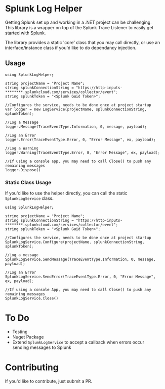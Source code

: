 # Splunk Log Helper

Getting Splunk set up and working in a .NET project can be challenging. This library is a wrapper on top of the Splunk Trace Listener to easily get started with Splunk. 

The library provides a static 'core' class that you may call directly, or use an interface/instance class if you'd like to do dependancy injection.

## Usage

```
using SplunkLogHelper;

string projectName = "Project Name";
string splunkConnectionString = "https://http-inputs-********.splunkcloud.com/services/collector/event";
string splunkToken = "<Splunk Guid Token>";

//Configures the service, needs to be done once at project startup
var logger = new LogService(projectName, splunkConnectionString, splunkToken);

//Log a Message
logger.Message(TraceEventType.Information, 0, message, payload);

//Log an Error
logger.Error(TraceEventType.Error, 0, "Error Message", ex, payload);

//Log a Warning
logger.Warning(TraceEventType.Error, 0, "Error Message", ex, payload);

//If using a console app, you may need to call Close() to push any remaining messages
logger.Dispose()
```

### Static Class Usage

If you'd like to use the helper directly, you can call the static `SplunkLogService` class. 

```
using SplunkLogHelper;

string projectName = "Project Name";
string splunkConnectionString = "https://http-inputs-********.splunkcloud.com/services/collector/event";
string splunkToken = "<Splunk Guid Token>";

//Configures the service, needs to be done once at project startup
SplunkLogService.Configure(projectName, splunkConnectionString, splunkToken);

//Log a message
SplunkLogService.SendMessage(TraceEventType.Information, 0, message, payload);

//Log an Error
SplunkLogService.SendError(TraceEventType.Error, 0, "Error Message", ex, payload);

//If using a console App, you may need to call Close() to push any remaining messages
SplunkLogService.Close()
```

# To Do

* Testing
* Nuget Package
* Extend `SplunkLogService` to accept a callback when errors occur sending messages to Splunk

# Contributing

If you'd like to contribute, just submit a PR.
